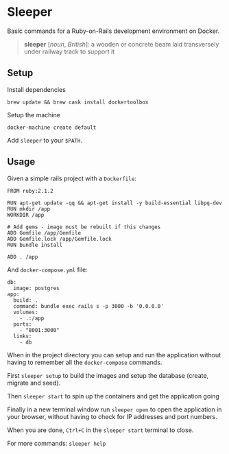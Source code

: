 # Sleeper

Basic commands for a Ruby-on-Rails development environment on Docker.

> **sleeper** [_noun_, _British_]:
> a wooden or concrete beam laid transversely under railway track to support it

## Setup

Install dependencies

`brew update && brew cask install dockertoolbox`

Setup the machine

`docker-machine create default`

Add `sleeper` to your `$PATH`.

## Usage

Given a simple rails project with a `Dockerfile`:

```
FROM ruby:2.1.2

RUN apt-get update -qq && apt-get install -y build-essential libpq-dev
RUN mkdir /app
WORKDIR /app

# Add gems - image must be rebuilt if this changes
ADD Gemfile /app/Gemfile
ADD Gemfile.lock /app/Gemfile.lock
RUN bundle install

ADD . /app
```

And `docker-compose.yml` file:

````
db:
  image: postgres
app:
  build: .
  command: bundle exec rails s -p 3000 -b '0.0.0.0'
  volumes:
    - .:/app
  ports:
    - "8001:3000"
  links:
    - db
````

When in the project directory you can setup and run the application without having to remember all the `docker-compose` commands.

First `sleeper setup` to build the images and setup the database (create, migrate and seed).

Then `sleeper start` to spin up the containers and get the application going

Finally in a new terminal window run `sleeper open` to open the application in your browser, without having to check for IP addresses and port numbers.

When you are done, `Ctrl+C` in the `sleeper start` terminal to close.

For more commands: `sleeper help`
